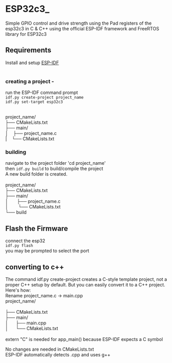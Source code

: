 # ESP32c3_
Simple GPIO control and drive strength using the Pad registers of the esp32c3 in C & C++ using the official ESP-IDF framework and FreeRTOS library for ESP32c3

## Requirements 
Install and setup [ESP-IDF](https://dl.espressif.com/dl/esp-idf/?idf=release-v5.2)<br><br>

### creating a project - 
run the ESP-IDF command prompt<br>
`idf.py create-project project_name`<br>
`idf.py set-target esp32c3`<br><br>

project_name/ <br>
├── CMakeLists.txt<br>
├── main/<br>
│  &nbsp;&nbsp; ├── project_name.c<br>
| &nbsp;&nbsp;  └── CMakeLists.txt<br>

### building 
navigate to the project folder 'cd project_name'<br>
then `idf.py build` to build/compile the project<br>
A new build folder is created. <br><br>
project_name/ <br>
├── CMakeLists.txt<br>
├── main/<br>
│  &nbsp;&nbsp;&nbsp; &nbsp;&nbsp;├── project_name.c<br>
│  &nbsp; &nbsp;&nbsp;&nbsp;&nbsp;&nbsp;└── CMakeLists.txt<br>
└── build<br>

## Flash the Firmware
connect the esp32<br>
`idf.py flash`<br>
you may be prompted to select the port 



## converting to c++ 
The command idf.py create-project <project-name> creates a C-style template project, not a proper C++ setup by default. But you can easily convert it to a C++ project. Here's how:
<br>Rename project_name.c → main.cpp<br/>
project_name/ <br><br>
├── CMakeLists.txt<br>
├── main/<br>
│ &nbsp;&nbsp;&nbsp;&nbsp;  ├── main.cpp<br>
│  &nbsp;&nbsp;&nbsp;&nbsp; └── CMakeLists.txt<br><br>
extern "C" is needed for app_main() because ESP-IDF expects a C symbol<br>

No changes are needed in CMakeLists.txt<br>
ESP-IDF automatically detects .cpp and uses g++<br>
